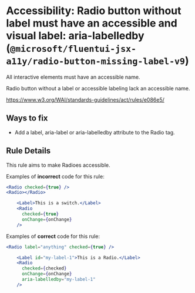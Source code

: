 # Accessibility: Radio button without label must have an accessible and visual label: aria-labelledby (`@microsoft/fluentui-jsx-a11y/radio-button-missing-label-v9`)

<!-- end auto-generated rule header -->

All interactive elements must have an accessible name.

Radio button without a label or accessible labeling lack an accessible name.

<https://www.w3.org/WAI/standards-guidelines/act/rules/e086e5/>

## Ways to fix

-   Add a label, aria-label or aria-labelledby attribute to the Radio tag.

## Rule Details

This rule aims to make Radioes accessible.

Examples of **incorrect** code for this rule:

```jsx
<Radio checked={true} />
<Radio></Radio>
```

```jsx
    <Label>This is a switch.</Label>
    <Radio
      checked={true}
      onChange={onChange}
    />
```

Examples of **correct** code for this rule:

```jsx
<Radio label="anything" checked={true} />
```

```jsx
    <Label id="my-label-1">This is a Radio.</Label>
    <Radio
      checked={checked}
      onChange={onChange}
      aria-labelledby="my-label-1"
    />
```
